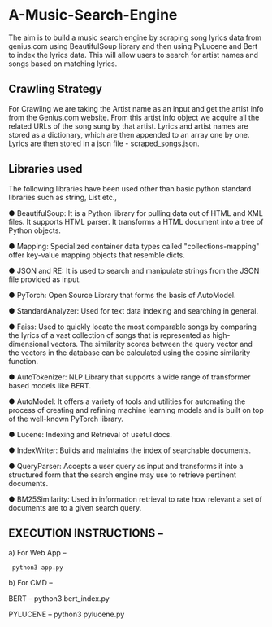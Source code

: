 # A-Music-Search-Engine
The aim is to build a music search engine by scraping song lyrics data from genius.com using BeautifulSoup library and then using PyLucene and Bert to index the lyrics data. This will allow users to search for artist names and songs based on matching lyrics.

## Crawling Strategy
For Crawling we are taking the Artist name as an input and get the artist info from the Genius.com website. From this artist info object we acquire all the related URLs of the song sung by that artist. Lyrics and artist names are stored as a dictionary, which are then appended to an array one by one. Lyrics are then stored in a json file - scraped_songs.json.

## Libraries used
The following libraries have been used other than basic python standard libraries such as string, List etc.,

● BeautifulSoup: It is a Python library for pulling data out of HTML and XML files. It supports HTML parser. It transforms a HTML document into a tree of Python objects.

● Mapping: Specialized container data types called "collections-mapping" offer key-value mapping objects that resemble dicts.

● JSON and RE: It is used to search and manipulate strings from the JSON file provided as input.

● PyTorch: Open Source Library that forms the basis of AutoModel.

● StandardAnalyzer: Used for text data indexing and searching in general.

● Faiss: Used to quickly locate the most comparable songs by comparing the lyrics of a vast collection of songs that is represented as high-dimensional vectors. The similarity scores between the query vector and the vectors in the database can be calculated using the cosine similarity function.

● AutoTokenizer: NLP Library that supports a wide range of transformer based models like BERT.

● AutoModel: It offers a variety of tools and utilities for automating the process of creating and refining machine learning models and is built on top of the well-known PyTorch library.

● Lucene: Indexing and Retrieval of useful docs.

● IndexWriter: Builds and maintains the index of searchable documents.

● QueryParser: Accepts a user query as input and transforms it into a structured form that the search engine may use to retrieve pertinent documents.

● BM25Similarity: Used in information retrieval to rate how relevant a set of documents are to a given search query.

## EXECUTION INSTRUCTIONS –
a) For Web App –

     python3 app.py
     
b) For CMD –

BERT – python3 bert_index.py 

PYLUCENE – python3 pylucene.py
